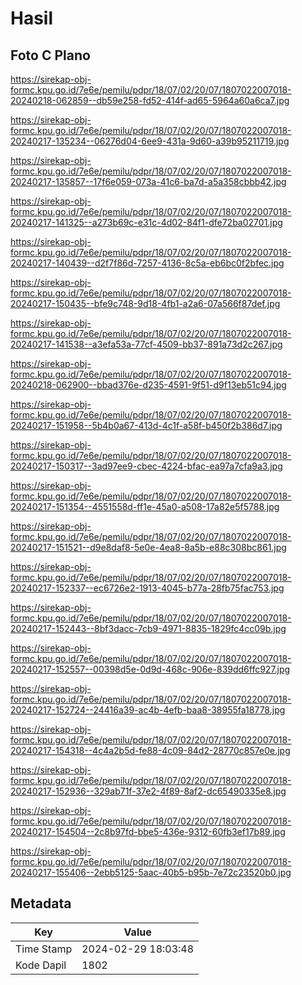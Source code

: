 # Hasil

## Foto C Plano

https://sirekap-obj-formc.kpu.go.id/7e6e/pemilu/pdpr/18/07/02/20/07/1807022007018-20240218-062859--db59e258-fd52-414f-ad65-5964a60a6ca7.jpg

https://sirekap-obj-formc.kpu.go.id/7e6e/pemilu/pdpr/18/07/02/20/07/1807022007018-20240217-135234--06276d04-6ee9-431a-9d60-a39b95211719.jpg

https://sirekap-obj-formc.kpu.go.id/7e6e/pemilu/pdpr/18/07/02/20/07/1807022007018-20240217-135857--17f6e059-073a-41c6-ba7d-a5a358cbbb42.jpg

https://sirekap-obj-formc.kpu.go.id/7e6e/pemilu/pdpr/18/07/02/20/07/1807022007018-20240217-141325--a273b69c-e31c-4d02-84f1-dfe72ba02701.jpg

https://sirekap-obj-formc.kpu.go.id/7e6e/pemilu/pdpr/18/07/02/20/07/1807022007018-20240217-140439--d2f7f86d-7257-4136-8c5a-eb6bc0f2bfec.jpg

https://sirekap-obj-formc.kpu.go.id/7e6e/pemilu/pdpr/18/07/02/20/07/1807022007018-20240217-150435--bfe9c748-9d18-4fb1-a2a6-07a566f87def.jpg

https://sirekap-obj-formc.kpu.go.id/7e6e/pemilu/pdpr/18/07/02/20/07/1807022007018-20240217-141538--a3efa53a-77cf-4509-bb37-891a73d2c267.jpg

https://sirekap-obj-formc.kpu.go.id/7e6e/pemilu/pdpr/18/07/02/20/07/1807022007018-20240218-062900--bbad376e-d235-4591-9f51-d9f13eb51c94.jpg

https://sirekap-obj-formc.kpu.go.id/7e6e/pemilu/pdpr/18/07/02/20/07/1807022007018-20240217-151958--5b4b0a67-413d-4c1f-a58f-b450f2b386d7.jpg

https://sirekap-obj-formc.kpu.go.id/7e6e/pemilu/pdpr/18/07/02/20/07/1807022007018-20240217-150317--3ad97ee9-cbec-4224-bfac-ea97a7cfa9a3.jpg

https://sirekap-obj-formc.kpu.go.id/7e6e/pemilu/pdpr/18/07/02/20/07/1807022007018-20240217-151354--4551558d-ff1e-45a0-a508-17a82e5f5788.jpg

https://sirekap-obj-formc.kpu.go.id/7e6e/pemilu/pdpr/18/07/02/20/07/1807022007018-20240217-151521--d9e8daf8-5e0e-4ea8-8a5b-e88c308bc861.jpg

https://sirekap-obj-formc.kpu.go.id/7e6e/pemilu/pdpr/18/07/02/20/07/1807022007018-20240217-152337--ec6726e2-1913-4045-b77a-28fb75fac753.jpg

https://sirekap-obj-formc.kpu.go.id/7e6e/pemilu/pdpr/18/07/02/20/07/1807022007018-20240217-152443--8bf3dacc-7cb9-4971-8835-1829fc4cc09b.jpg

https://sirekap-obj-formc.kpu.go.id/7e6e/pemilu/pdpr/18/07/02/20/07/1807022007018-20240217-152557--00398d5e-0d9d-468c-906e-839dd6ffc927.jpg

https://sirekap-obj-formc.kpu.go.id/7e6e/pemilu/pdpr/18/07/02/20/07/1807022007018-20240217-152724--24416a39-ac4b-4efb-baa8-38955fa18778.jpg

https://sirekap-obj-formc.kpu.go.id/7e6e/pemilu/pdpr/18/07/02/20/07/1807022007018-20240217-154318--4c4a2b5d-fe88-4c09-84d2-28770c857e0e.jpg

https://sirekap-obj-formc.kpu.go.id/7e6e/pemilu/pdpr/18/07/02/20/07/1807022007018-20240217-152936--329ab71f-37e2-4f89-8af2-dc65490335e8.jpg

https://sirekap-obj-formc.kpu.go.id/7e6e/pemilu/pdpr/18/07/02/20/07/1807022007018-20240217-154504--2c8b97fd-bbe5-436e-9312-60fb3ef17b89.jpg

https://sirekap-obj-formc.kpu.go.id/7e6e/pemilu/pdpr/18/07/02/20/07/1807022007018-20240217-155406--2ebb5125-5aac-40b5-b95b-7e72c23520b0.jpg


## Metadata

| Key        | Value               |
| ---------- | ------------------- |
| Time Stamp | 2024-02-29 18:03:48 |
| Kode Dapil | 1802                |



